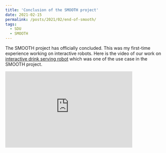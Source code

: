 ```yaml
---
title: 'Conclusion of the SMOOTH project'
date: 2021-02-15
permalink: /posts/2021/02/end-of-smooth/
tags:
  - SDU
  - SMOOTH
---
```



The SMOOTH project has officially concluded. This was my first-time experience working on interactive robots.
Here is the video of our work on [interactive drink serving robot](/research/2021-02-15-drink-serving-robot/) which was one of the use case in the SMOOTH project.

<iframe width="400" height="240" src="https://www.youtube.com/embed/GzFiDsX_Q_A" title="YouTube video player" frameborder="0" allow="accelerometer; autoplay; clipboard-write; encrypted-media; gyroscope; picture-in-picture" allowfullscreen></iframe>